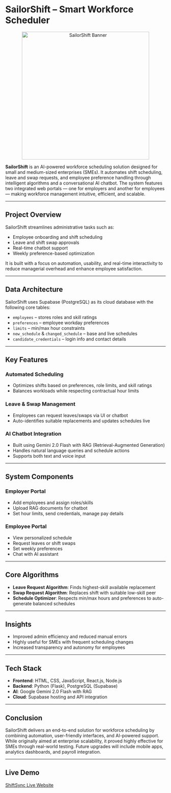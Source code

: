 # SailorShift – Smart Workforce Scheduler

<p align="center">
  <img src="https://github.com/user-attachments/assets/561cc48d-556a-4366-95c4-ab61ee0b11e1" alt="SailorShift Banner" width="400">
</p>


**SailorShift** is an AI-powered workforce scheduling solution designed for small and medium-sized enterprises (SMEs). It automates shift scheduling, leave and swap requests, and employee preference handling through intelligent algorithms and a conversational AI chatbot. The system features two integrated web portals — one for employers and another for employees — making workforce management intuitive, efficient, and scalable.

---

## Project Overview

SailorShift streamlines administrative tasks such as:

- Employee onboarding and shift scheduling
- Leave and shift swap approvals
- Real-time chatbot support
- Weekly preference-based optimization

It is built with a focus on automation, usability, and real-time interactivity to reduce managerial overhead and enhance employee satisfaction.

---

## Data Architecture

SailorShift uses Supabase (PostgreSQL) as its cloud database with the following core tables:

- `employees` – stores roles and skill ratings  
- `preferences` – employee workday preferences  
- `limits` – min/max hour constraints  
- `new_schedule` & `changed_schedule` – base and live schedules  
- `candidate_credentials` – login info and contact details

---

## Key Features

### Automated Scheduling
- Optimizes shifts based on preferences, role limits, and skill ratings
- Balances workloads while respecting contractual hour limits

### Leave & Swap Management
- Employees can request leaves/swaps via UI or chatbot
- Auto-identifies suitable replacements and updates schedules live

### AI Chatbot Integration
- Built using Gemini 2.0 Flash with RAG (Retrieval-Augmented Generation)
- Handles natural language queries and schedule actions
- Supports both text and voice input

---

## System Components

### Employer Portal
- Add employees and assign roles/skills
- Upload RAG documents for chatbot
- Set hour limits, send credentials, manage pay details

### Employee Portal
- View personalized schedule
- Request leaves or shift swaps
- Set weekly preferences
- Chat with AI assistant

---

## Core Algorithms

- **Leave Request Algorithm**: Finds highest-skill available replacement
- **Swap Request Algorithm**: Replaces shift with suitable low-skill peer
- **Schedule Optimizer**: Respects min/max hours and preferences to auto-generate balanced schedules

---

## Insights

- Improved admin efficiency and reduced manual errors
- Highly useful for SMEs with frequent scheduling changes
- Increased transparency and autonomy for employees

---

## Tech Stack

- **Frontend**: HTML, CSS, JavaScript, React.js, Node.js  
- **Backend**: Python (Flask), PostgreSQL (Supabase)  
- **AI**: Google Gemini 2.0 Flash with RAG  
- **Cloud**: Supabase hosting and API integration

---

## Conclusion

SailorShift delivers an end-to-end solution for workforce scheduling by combining automation, user-friendly interfaces, and AI-powered support. While originally aimed at enterprise scalability, it proved highly effective for SMEs through real-world testing. Future upgrades will include mobile apps, analytics dashboards, and payroll integration.

---

## Live Demo

[ShiftSync Live Website](https://sailor-shift.lovable.app/)

